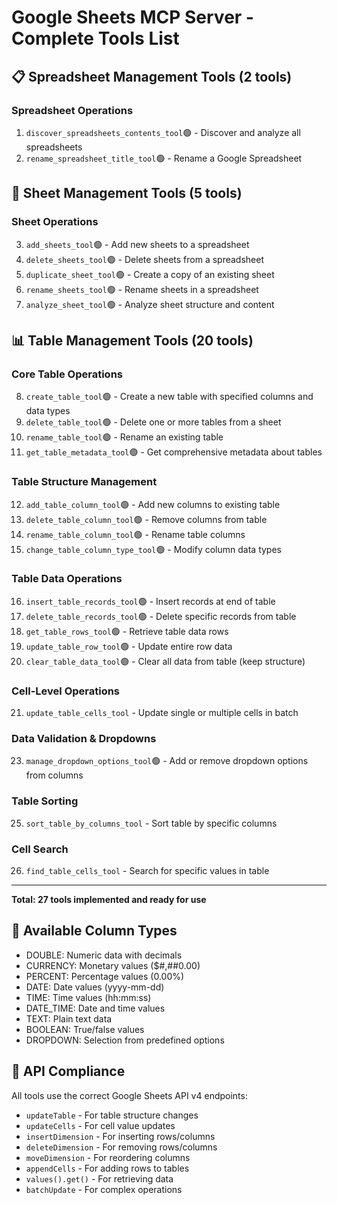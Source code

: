 # Google Sheets MCP Server - Complete Tools List

## 📋 Spreadsheet Management Tools (2 tools)

### Spreadsheet Operations
1. `discover_spreadsheets_contents_tool`🟢 - Discover and analyze all spreadsheets
2. `rename_spreadsheet_title_tool`🟢 - Rename a Google Spreadsheet

## 📄 Sheet Management Tools (5 tools)

### Sheet Operations
3. `add_sheets_tool`🟢 - Add new sheets to a spreadsheet
4. `delete_sheets_tool`🟢 - Delete sheets from a spreadsheet
5. `duplicate_sheet_tool`🟢 - Create a copy of an existing sheet
6. `rename_sheets_tool`🟢 - Rename sheets in a spreadsheet
7. `analyze_sheet_tool`🟢 - Analyze sheet structure and content

## 📊 Table Management Tools (20 tools)

### Core Table Operations
8. `create_table_tool`🟢 - Create a new table with specified columns and data types
9. `delete_table_tool`🟢 - Delete one or more tables from a sheet
10. `rename_table_tool`🟢 - Rename an existing table
11. `get_table_metadata_tool`🟢 - Get comprehensive metadata about tables

### Table Structure Management
12. `add_table_column_tool`🟢 - Add new columns to existing table
13. `delete_table_column_tool`🟢 - Remove columns from table
14. `rename_table_column_tool`🟢 - Rename table columns
15. `change_table_column_type_tool`🟢 - Modify column data types

### Table Data Operations
16. `insert_table_records_tool`🟢 - Insert records at end of table
17. `delete_table_records_tool`🟢 - Delete specific records from table
18. `get_table_rows_tool`🟢 - Retrieve table data rows
19. `update_table_row_tool`🟢 - Update entire row data
20. `clear_table_data_tool`🟢 - Clear all data from table (keep structure)

### Cell-Level Operations
21. `update_table_cells_tool` - Update single or multiple cells in batch

### Data Validation & Dropdowns
23. `manage_dropdown_options_tool`🟢 - Add or remove dropdown options from columns

### Table Sorting
25. `sort_table_by_columns_tool` - Sort table by specific columns

### Cell Search
26. `find_table_cells_tool` - Search for specific values in table

---

**Total: 27 tools implemented and ready for use**

## 🎯 Available Column Types
- DOUBLE: Numeric data with decimals
- CURRENCY: Monetary values ($#,##0.00)
- PERCENT: Percentage values (0.00%)
- DATE: Date values (yyyy-mm-dd)
- TIME: Time values (hh:mm:ss)
- DATE_TIME: Date and time values
- TEXT: Plain text data
- BOOLEAN: True/false values
- DROPDOWN: Selection from predefined options

## 🔧 API Compliance
All tools use the correct Google Sheets API v4 endpoints:
- `updateTable` - For table structure changes
- `updateCells` - For cell value updates
- `insertDimension` - For inserting rows/columns
- `deleteDimension` - For removing rows/columns
- `moveDimension` - For reordering columns
- `appendCells` - For adding rows to tables
- `values().get()` - For retrieving data
- `batchUpdate` - For complex operations
